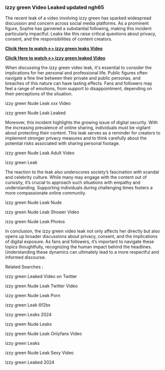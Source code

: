 ### izzy green Video Leaked updated ngh65

The recent leak of a video involving izzy green has sparked widespread discussion and concern across social media platforms. As a prominent figure, Sophie has garnered a substantial following, making this incident particularly impactful. Leaks like this raise critical questions about privacy, consent, and the responsibilities of content creators.


**[Clicik Here to watch->> izzy green  leaks Video](http://xxxvd.top)**

**[Clicik Here to watch->> izzy green  leaked Video](http://xxxvd.top)**


When discussing the izzy green video leak, it's essential to consider the implications for her personal and professional life. Public figures often navigate a fine line between their private and public personas, and breaches of this nature can have lasting effects. Fans and followers may feel a range of emotions, from support to disappointment, depending on their perceptions of the situation.

izzy green Nude Leak xxx Video

izzy green Nude Leak Leaked

Moreover, this incident highlights the growing issue of digital security. With the increasing prevalence of online sharing, individuals must be vigilant about protecting their content. This leak serves as a reminder for creators to implement stronger privacy measures and to think carefully about the potential risks associated with sharing personal footage.

izzy green Nude Leak Adult Video

izzy green Leak


The reaction to the leak also underscores society’s fascination with scandal and celebrity culture. While many may engage with the content out of curiosity, it’s crucial to approach such situations with empathy and understanding. Supporting individuals during challenging times fosters a more compassionate online community.


izzy green Nude Leak Nude

izzy green Nude Leak Shower Video

izzy green Nude Leak Photos

In conclusion, the izzy green video leak not only affects her directly but also opens up broader discussions about privacy, consent, and the implications of digital exposure. As fans and followers, it’s important to navigate these topics thoughtfully, recognizing the human impact behind the headlines. Understanding these dynamics can ultimately lead to a more respectful and informed discourse.

Related Searches :

izzy green Leaked Video on Twitter

izzy green Nude Leak Twitter Video

izzy green Nude Leak Porn

izzy green Leak 6f2bx

izzy green Leaks 2024

izzy green Nude Leaks

izzy green Nude Leak Onlyfans Video

izzy green Leaks

izzy green Nude Leak Sexy Video

izzy green Leaked 2024



